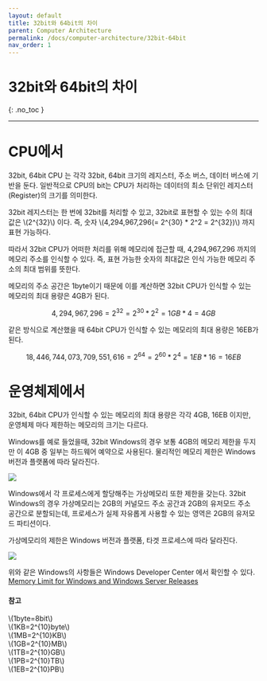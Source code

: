 ```yaml
---
layout: default
title: 32bit와 64bit의 차이
parent: Computer Architecture
permalink: /docs/computer-architecture/32bit-64bit
nav_order: 1
---
```


# 32bit와 64bit의 차이
{: .no_toc }

---

# CPU에서

32bit, 64bit CPU 는 각각 32bit, 64bit 크기의 레지스터, 주소 버스, 데이터 버스에 기반을 둔다. 일반적으로 CPU의 bit는 CPU가 처리하는 데이터의 최소 단위인 레지스터(Register)의 크기를 의미한다.

32bit 레지스터는 한 번에 32bit를 처리할 수 있고, 32bit로 표현할 수 있는 수의 최대값은 \\(2^{32}\\) 이다. 즉, 숫자 \\(4,294,967,296(= 2^{30} * 2^2 = 2^{32})\\) 까지 표현 가능하다.

따라서 32bit CPU가 어떠한 처리를 위해 메모리에 접근할 때, 4,294,967,296 까지의 메모리 주소를 인식할 수 있다. 즉, 표현 가능한 숫자의 최대값은 인식 가능한 메모리 주소의 최대 범위를 뜻한다.

메모리의 주소 공간은 1byte이기 때문에 이를 계산하면 32bit CPU가 인식할 수 있는 메모리의 최대 용량은 4GB가 된다.

$$
4,294,967,296=2^{32}=2^{30}*2^2=1GB*4=4GB
$$

같은 방식으로 계산했을 때 64bit CPU가 인식할 수 있는 메모리의 최대 용량은 16EB가 된다.

$$
18,446,744,073,709,551,616=2^{64}=2^{60}*2^4=1EB*16=16EB
$$



# 운영체제에서
32bit, 64bit CPU가 인식할 수 있는 메모리의 최대 용량은 각각 4GB, 16EB 이지만, 운영체제 마다 제한하는 메모리의 크기는 다르다.

Windows를 예로 들었을때, 32bit Windows의 경우 보통 4GB의 메모리 제한을 두지만 이 4GB 중 일부는 하드웨어 예약으로 사용된다. 물리적인 메모리 제한은 Windows 버전과 플랫폼에 따라 달라진다.

<img src="https://user-images.githubusercontent.com/19742979/55923624-30087100-5c41-11e9-81d9-7d2f6f5d040d.PNG" style="display:block; margin-left:auto; margin-right:auto"/>

Windows에서 각 프로세스에게 할당해주는 가상메모리 또한 제한을 갖는다. 32bit Windows의 경우 가상메모리는 2GB의 커널모드 주소 공간과 2GB의 유저모드 주소 공간으로 분할되는데, 프로세스가 실제 자유롭게 사용할 수 있는 영역은 2GB의 유저모드 파티션이다.

가상메모리의 제한은 Windows 버전과 플랫폼, 타겟 프로세스에 따라 달라진다. 

<img src="https://user-images.githubusercontent.com/19742979/55924447-ddc94f00-5c44-11e9-9100-31461fd93b49.PNG" style="display:block; margin-left:auto; margin-right:auto"/>

위와 같은 Windows의 사항들은 Windows Developer Center 에서 확인할 수 있다. [Memory Limit for Windows and Windows Server Releases](https://docs.microsoft.com/en-us/windows/desktop/memory/memory-limits-for-windows-releases)


#### 참고 
\\(1byte=8bit\\)  
\\(1KB=2^{10}byte\\)  
\\(1MB=2^{10}KB\\)  
\\(1GB=2^{10}MB\\)  
\\(1TB=2^{10}GB\\)  
\\(1PB=2^{10}TB\\)  
\\(1EB=2^{10}PB\\)  
